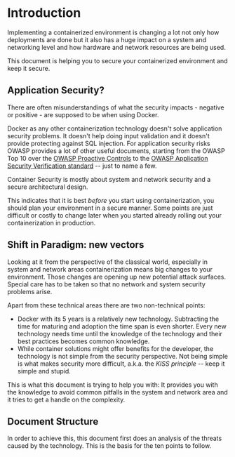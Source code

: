 
# Introduction

Implementing a containerized environment is changing a lot not only how deployments are done but it also has a huge impact on a system and networking level and how hardware and network resources are being used.

This document is helping you to secure your containerized environment and keep it secure.


## Application Security?

There are often misunderstandings of what the security impacts - negative or positive - are supposed to be when using Docker.

Docker as any other containerization technology doesn't solve application security problems. It doesn't help doing input validation and it doesn't provide protecting against SQL injection. For application security risks OWASP provides a lot of other useful documents, starting from the OWASP Top 10 over the [OWASP Proactive Controls](https://www.owasp.org/index.php/OWASP_Proactive_Controls) to the [OWASP Application Security Verification standard]([https://www.owasp.org/index.php/Category:OWASP_Application_Security_Verification_Standard_Project) -- just to name a few.

Container Security is mostly about system and network security and a secure architectural design.

This indicates that it is best _before_ you start using containerization, you should plan your environment in a secure manner. Some points are just difficult or costly to change later when you started already rolling out your containerization in production.

## Shift in Paradigm: new vectors

Looking at it from the perspective of the classical world, especially in system and network areas containerization  means big changes to your environment. Those changes are opening up new potential attack surfaces. Special care has to be taken so that no network and system security problems arise.

Apart from these technical areas there are two non-technical points:

* Docker with its 5 years is a relatively new technology. Subtracting the time for maturing and adoption the time span is even shorter. Every new technology needs time until the knowledge of the technology and their best practices becomes common knowledge.
* While container solutions might offer benefits for the developer, the technology is not simple from the security perspective. Not being simple is what makes security more difficult, a.k.a. the _KISS principle_ -- keep it simple and stupid.

This is what this document is trying to help you with: It provides you with the knowledge to avoid common pitfalls in the system and network area and it tries to get a handle on the complexity.

## Document Structure

In order to achieve this, this document first does an analysis of the threats caused by the technology. This is the basis for the ten points to follow.


